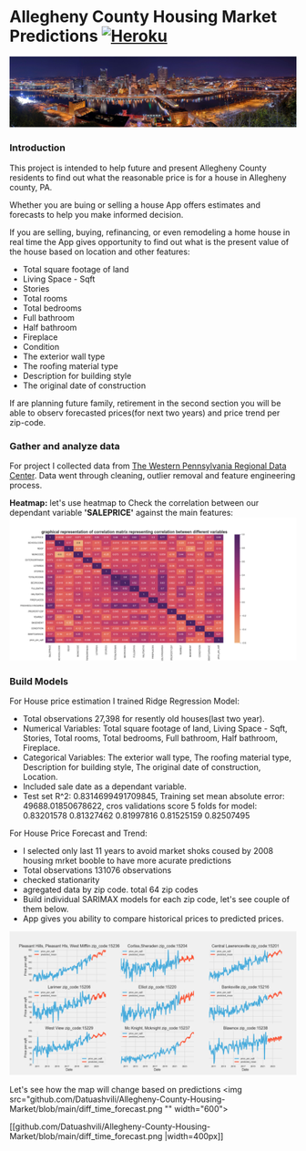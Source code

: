 # Allegheny County Housing Market Predictions [![Heroku](https://heroku-badge.herokuapp.com/?app=heroku-badge&style=flat)](https://allegheny-county-housing.herokuapp.com/)

![Pittsburgh_skyline_panorama_at_night](https://github.com/Datuashvili/Allegheny-County-Housing-Market/blob/main/Pittsburgh_skyline_panorama_at_night.jpg)

### Introduction

This project is intended to help future and present Allegheny County residents to find out what the reasonable price is for a house in Allegheny county, PA. 

Whether you are buing or selling a house App offers estimates and forecasts to help you make informed decision.

If you are selling, buying, refinancing, or even remodeling a home house in real time the App gives opportunity to find out what is the present value of the house based on location and other features:

* Total square footage of land
* Living Space - Sqft
* Stories
* Total rooms
* Total bedrooms
* Full bathroom
* Half bathroom
* Fireplace 
* Condition
* The exterior wall type
* The roofing material type
* Description for building style
* The original date of construction

If are planning future family, retirement in the second section you will be able to observ forecasted prices(for next two years) and price trend per zip-code.

### Gather and analyze data 

For project I collected data from [The Western Pennsylvania Regional Data Center](https://data.wprdc.org/dataset/property-assessments). 
Data went through cleaning, outlier removal and feature engineering process. 

**Heatmap:** let's use heatmap to Check the correlation between our dependant variable **'SALEPRICE'** against the main features:
![heatmap](https://github.com/Datuashvili/Allegheny-County-Housing-Market/blob/main/heatmap.png)


### Build Models
For House price estimation I trained Ridge Regression Model:
* Total observations 27,398 for resently old houses(last two year).
* Numerical Variables: Total square footage of land, Living Space - Sqft, Stories, Total rooms, Total bedrooms, Full bathroom, Half bathroom, Fireplace.
* Categorical Variables: The exterior wall type, The roofing material type, Description for building style, The original date of construction, Location.
* Included sale date as a dependant variable. 
* Test set R^2: 0.8314699491709845, Training set mean absolute error: 49688.01850678622, cros validations score 5 folds for model: 0.83201578 0.81327462 0.81997816 0.81525159 0.82507495

For House Price Forecast and Trend:
* I selected only last 11 years to avoid market shoks coused by 2008 housing mrket booble to have more acurate predictions
* Total observations 131076 observations
* checked stationarity
* agregated data by zip code. total 64 zip codes 
* Build individual SARIMAX models for each zip code, let's see couple of them below. 
* App gives you ability to compare historical prices to predicted prices. 

![SARIMAX](https://github.com/Datuashvili/Allegheny-County-Housing-Market/blob/main/4.png)

Let's see how the map will change based on predictions 
<img src="github.com/Datuashvili/Allegheny-County-Housing-Market/blob/main/diff_time_forecast.png "" width="600">
                                                                                                                
                                                                                                                
                                                                                                                
[[github.com/Datuashvili/Allegheny-County-Housing-Market/blob/main/diff_time_forecast.png  |width=400px]]




